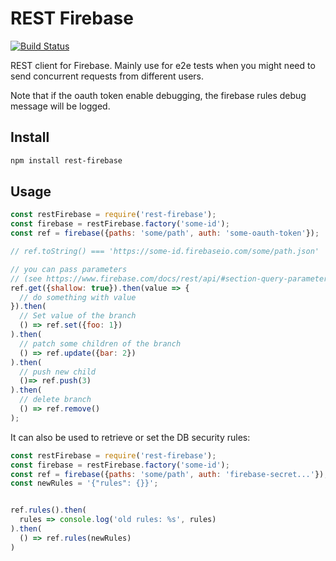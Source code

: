 # REST Firebase

[![Build Status](https://travis-ci.org/dinoboff/rest-firebase.svg?branch=master)](https://travis-ci.org/dinoboff/rest-firebase)

REST client for Firebase. Mainly use for e2e tests when you might need to send
concurrent requests from different users.

Note that if the oauth token enable debugging, the firebase rules debug message
will be logged.


## Install

```bash
npm install rest-firebase
```

## Usage

```javascript
const restFirebase = require('rest-firebase');
const firebase = restFirebase.factory('some-id');
const ref = firebase({paths: 'some/path', auth: 'some-oauth-token'});

// ref.toString() === 'https://some-id.firebaseio.com/some/path.json'

// you can pass parameters
// (see https://www.firebase.com/docs/rest/api/#section-query-parameters)
ref.get({shallow: true}).then(value => {
  // do something with value
}).then(
  // Set value of the branch
  () => ref.set({foo: 1})
).then(
  // patch some children of the branch
  () => ref.update({bar: 2})
).then(
  // push new child
  ()=> ref.push(3)
).then(
  // delete branch
  () => ref.remove()
);
```

It can also be used to retrieve or set the DB security rules:
```javascript
const restFirebase = require('rest-firebase');
const firebase = restFirebase.factory('some-id');
const ref = firebase({paths: 'some/path', auth: 'firebase-secret...'});
const newRules = '{"rules": {}}';


ref.rules().then(
  rules => console.log('old rules: %s', rules)
).then(
  () => ref.rules(newRules)
)
```

